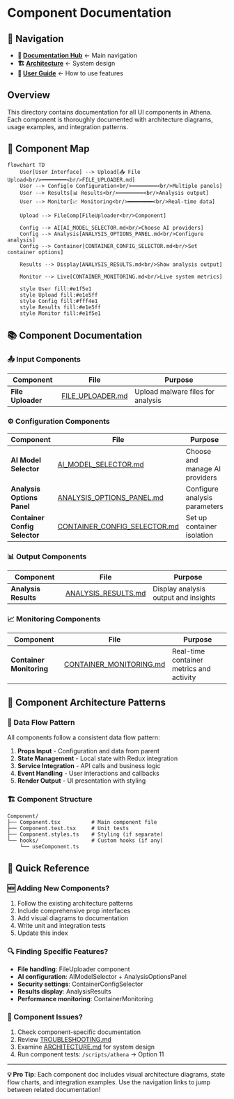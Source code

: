 # Component Documentation

## 🧭 Navigation
- **📖 [Documentation Hub](../README.md)** ← Main navigation
- **🏗️ [Architecture](../ARCHITECTURE.md)** ← System design
- **👤 [User Guide](../USER_GUIDE.md)** ← How to use features

## Overview

This directory contains documentation for all UI components in Athena. Each component is thoroughly documented with architecture diagrams, usage examples, and integration patterns.

## 🧩 Component Map

```mermaid
flowchart TD
    User[User Interface] --> Upload[📤 File Upload<br/>━━━━━━━━<br/>FILE_UPLOADER.md]
    User --> Config[⚙️ Configuration<br/>━━━━━━━━<br/>Multiple panels]
    User --> Results[📊 Results<br/>━━━━━━━━<br/>Analysis output]
    User --> Monitor[📈 Monitoring<br/>━━━━━━━━<br/>Real-time data]
    
    Upload --> FileComp[FileUploader<br/>Component]
    
    Config --> AI[AI_MODEL_SELECTOR.md<br/>Choose AI providers]
    Config --> Analysis[ANALYSIS_OPTIONS_PANEL.md<br/>Configure analysis]
    Config --> Container[CONTAINER_CONFIG_SELECTOR.md<br/>Set container options]
    
    Results --> Display[ANALYSIS_RESULTS.md<br/>Show analysis output]
    
    Monitor --> Live[CONTAINER_MONITORING.md<br/>Live system metrics]
    
    style User fill:#e1f5e1
    style Upload fill:#e1e5ff
    style Config fill:#fff4e1
    style Results fill:#e1e5ff
    style Monitor fill:#e1f5e1
```

## 📚 Component Documentation

### 📤 Input Components
| Component | File | Purpose |
|-----------|------|---------|
| **File Uploader** | [FILE_UPLOADER.md](./FILE_UPLOADER.md) | Upload malware files for analysis |

### ⚙️ Configuration Components  
| Component | File | Purpose |
|-----------|------|---------|
| **AI Model Selector** | [AI_MODEL_SELECTOR.md](./AI_MODEL_SELECTOR.md) | Choose and manage AI providers |
| **Analysis Options Panel** | [ANALYSIS_OPTIONS_PANEL.md](./ANALYSIS_OPTIONS_PANEL.md) | Configure analysis parameters |
| **Container Config Selector** | [CONTAINER_CONFIG_SELECTOR.md](./CONTAINER_CONFIG_SELECTOR.md) | Set up container isolation |

### 📊 Output Components
| Component | File | Purpose |
|-----------|------|---------|
| **Analysis Results** | [ANALYSIS_RESULTS.md](./ANALYSIS_RESULTS.md) | Display analysis output and insights |

### 📈 Monitoring Components
| Component | File | Purpose |
|-----------|------|---------|
| **Container Monitoring** | [CONTAINER_MONITORING.md](./CONTAINER_MONITORING.md) | Real-time container metrics and activity |

## 🎯 Component Architecture Patterns

### 🔄 Data Flow Pattern
All components follow a consistent data flow pattern:
1. **Props Input** - Configuration and data from parent
2. **State Management** - Local state with Redux integration  
3. **Service Integration** - API calls and business logic
4. **Event Handling** - User interactions and callbacks
5. **Render Output** - UI presentation with styling

### 🏗️ Component Structure
```
Component/
├── Component.tsx          # Main component file
├── Component.test.tsx     # Unit tests
├── Component.styles.ts    # Styling (if separate)
└── hooks/                 # Custom hooks (if any)
    └── useComponent.ts
```

## 🚀 Quick Reference

### 🆕 Adding New Components?
1. Follow the existing architecture patterns
2. Include comprehensive prop interfaces
3. Add visual diagrams to documentation
4. Write unit and integration tests
5. Update this index

### 🔍 Finding Specific Features?
- **File handling**: FileUploader component
- **AI configuration**: AIModelSelector + AnalysisOptionsPanel  
- **Security settings**: ContainerConfigSelector
- **Results display**: AnalysisResults
- **Performance monitoring**: ContainerMonitoring

### 🐛 Component Issues?
1. Check component-specific documentation
2. Review [TROUBLESHOOTING.md](../TROUBLESHOOTING.md)
3. Examine [ARCHITECTURE.md](../ARCHITECTURE.md) for system design
4. Run component tests: `/scripts/athena` → Option 11

---

**💡 Pro Tip**: Each component doc includes visual architecture diagrams, state flow charts, and integration examples. Use the navigation links to jump between related documentation!